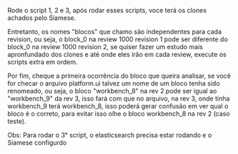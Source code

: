 Rode o script 1, 2 e 3, após rodar esses scripts, voce terá os clones achados pelo Siamese.

Entretanto, os nomes "blocos" que chamo são independentes para cada revision, ou seja, o block_0
na review 1000 revision 1 pode ser diferente do block_0 na review 1000 revision 2, se quiser 
fazer um estudo mais apronfundado dos clones e até onde eles irão em cada review, execute os scripts extra em ordem.

Por fim, cheque a primeira ocorrência do bloco que queira analisar, se você for checar o arquivo
platform.ui talvez um nome de um bloco tenha sido renomeado, ou seja, o bloco "workbench_8" na rev 2 pode
ser igual ao "workbench_9" da rev 3, isso fará com que no arquivo, na rev 3, onde tinha workbench_9 terá workbench_8,
isso poderá gerar confusão em ver qual o bloco é o correto, para evitar isso olhe o bloco workbench_8 na rev 2 (caso teste).

Obs: Para rodar o 3° script, o elasticsearch precisa estar rodando e o Siamese configurdo